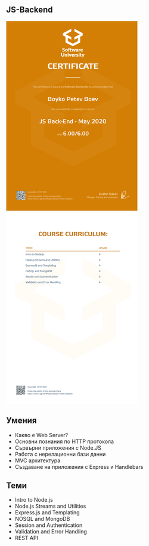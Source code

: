 ## JS-Backend

<img src="https://github.com/BoykoPetevBoev/JS-Back-End-May-2020/blob/master/README/JS%20Back-End%20-%20May%202020%20-%20Certificate.jpeg">

## Умения

- Какво е Web Server?
- Основни познания по HTTP протокола
- Сървърни приложения с Node.JS
- Работа с нерелационни бази данни
- MVC архитектура
- Създаване на приложения с Express и Handlebars

## Теми

- Intro to Node.js
- Node.js Streams and Utilities
- Express.js and Templating
- NOSQL and MongoDB
- Session and Authentication
- Validation and Error Handling
- REST API

